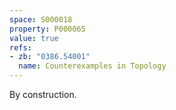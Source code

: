 ```yaml
---
space: S000018
property: P000065
value: true
refs:
- zb: "0386.54001"
  name: Counterexamples in Topology
---
```


By construction.
